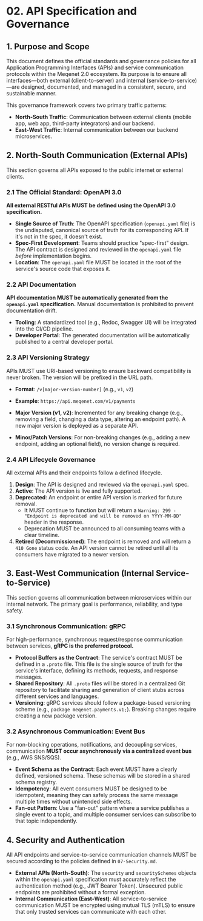 # 02. API Specification and Governance

## 1. Purpose and Scope

This document defines the official standards and governance policies for all Application Programming
Interfaces (APIs) and service communication protocols within the Meqenet 2.0 ecosystem. Its purpose
is to ensure all interfaces—both external (client-to-server) and internal (service-to-service)—are
designed, documented, and managed in a consistent, secure, and sustainable manner.

This governance framework covers two primary traffic patterns:

- **North-South Traffic**: Communication between external clients (mobile app, web app, third-party
  integrators) and our backend.
- **East-West Traffic**: Internal communication between our backend microservices.

## 2. North-South Communication (External APIs)

This section governs all APIs exposed to the public internet or external clients.

### 2.1 The Official Standard: OpenAPI 3.0

**All external RESTful APIs MUST be defined using the OpenAPI 3.0 specification.**

- **Single Source of Truth**: The OpenAPI specification (`openapi.yaml` file) is the undisputed,
  canonical source of truth for its corresponding API. If it's not in the spec, it doesn't exist.
- **Spec-First Development**: Teams should practice "spec-first" design. The API contract is
  designed and reviewed in the `openapi.yaml` file _before_ implementation begins.
- **Location**: The `openapi.yaml` file MUST be located in the root of the service's source code
  that exposes it.

### 2.2 API Documentation

**API documentation MUST be automatically generated from the `openapi.yaml` specification.** Manual
documentation is prohibited to prevent documentation drift.

- **Tooling**: A standardized tool (e.g., Redoc, Swagger UI) will be integrated into the CI/CD
  pipeline.
- **Developer Portal**: The generated documentation will be automatically published to a central
  developer portal.

### 2.3 API Versioning Strategy

APIs MUST use URI-based versioning to ensure backward compatibility is never broken. The version
will be prefixed in the URL path.

- **Format**: `/v[major-version-number]` (e.g., `v1`, `v2`)
- **Example**: `https://api.meqenet.com/v1/payments`

- **Major Version (v1, v2)**: Incremented for any breaking change (e.g., removing a field, changing
  a data type, altering an endpoint path). A new major version is deployed as a separate API.
- **Minor/Patch Versions**: For non-breaking changes (e.g., adding a new endpoint, adding an
  optional field), no version change is required.

### 2.4 API Lifecycle Governance

All external APIs and their endpoints follow a defined lifecycle.

1.  **Design**: The API is designed and reviewed via the `openapi.yaml` spec.
2.  **Active**: The API version is live and fully supported.
3.  **Deprecated**: An endpoint or entire API version is marked for future removal.
    - It MUST continue to function but will return a
      `Warning: 299 - "Endpoint is deprecated and will be removed on YYYY-MM-DD"` header in the
      response.
    - Deprecation MUST be announced to all consuming teams with a clear timeline.
4.  **Retired (Decommissioned)**: The endpoint is removed and will return a `410 Gone` status code.
    An API version cannot be retired until all its consumers have migrated to a newer version.

## 3. East-West Communication (Internal Service-to-Service)

This section governs all communication between microservices within our internal network. The
primary goal is performance, reliability, and type safety.

### 3.1 Synchronous Communication: gRPC

For high-performance, synchronous request/response communication between services, **gRPC is the
preferred protocol.**

- **Protocol Buffers as the Contract**: The service's contract MUST be defined in a `.proto` file.
  This file is the single source of truth for the service's interface, defining its methods,
  requests, and response messages.
- **Shared Repository**: All `.proto` files will be stored in a centralized Git repository to
  facilitate sharing and generation of client stubs across different services and languages.
- **Versioning**: gRPC services should follow a package-based versioning scheme (e.g.,
  `package meqenet.payments.v1;`). Breaking changes require creating a new package version.

### 3.2 Asynchronous Communication: Event Bus

For non-blocking operations, notifications, and decoupling services, communication **MUST occur
asynchronously via a centralized event bus** (e.g., AWS SNS/SQS).

- **Event Schema as the Contract**: Each event MUST have a clearly defined, versioned schema. These
  schemas will be stored in a shared schema registry.
- **Idempotency**: All event consumers MUST be designed to be idempotent, meaning they can safely
  process the same message multiple times without unintended side effects.
- **Fan-out Pattern**: Use a "fan-out" pattern where a service publishes a single event to a topic,
  and multiple consumer services can subscribe to that topic independently.

## 4. Security and Authentication

All API endpoints and service-to-service communication channels MUST be secured according to the
policies defined in `07-Security.md`.

- **External APIs (North-South)**: The `security` and `securitySchemes` objects within the
  `openapi.yaml` specification must accurately reflect the authentication method (e.g., JWT Bearer
  Token). Unsecured public endpoints are prohibited without a formal exception.
- **Internal Communication (East-West)**: All service-to-service communication MUST be encrypted
  using mutual TLS (mTLS) to ensure that only trusted services can communicate with each other.
